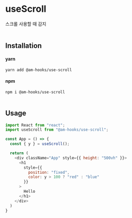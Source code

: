 # useScroll
스크롤 사용할 때 감지 <br><br>

## Installation

#### yarn

`yarn add @am-hooks/use-scroll`

#### npm

`npm i @am-hooks/use-scroll` <br><br>

## Usage

```js
import React from "react";
import useScroll from "@am-hooks/use-scroll";

const App = () => {
  const { y } = useScroll();

  return (
    <div className="App" style={{ height: "500vh" }}>
      <h1
        style={{
          position: "fixed",
          color: y > 100 ? "red" : "blue"
        }}
      >
        Hello
      </h1>
    </div>
  )
}
```

<br><br>
